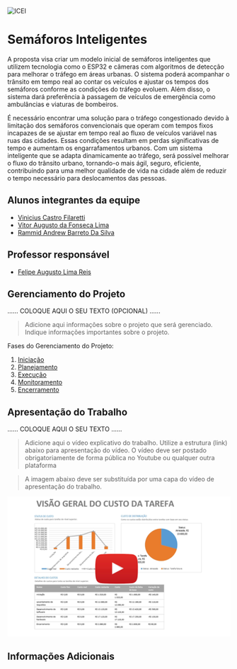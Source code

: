 ![ICEI](images/icei-pucminas.png)

# Semáforos Inteligentes

A proposta visa criar um modelo inicial de semáforos inteligentes que utilizem tecnologia como o ESP32 e câmeras com algoritmos de detecção para melhorar o tráfego em áreas urbanas. O sistema poderá acompanhar o trânsito em tempo real ao contar os veículos e ajustar os tempos dos semáforos conforme as condições do tráfego evoluem. Além disso, o sistema dará preferência à passagem de veículos de emergência como ambulâncias e viaturas de bombeiros.

É necessário encontrar uma solução para o tráfego congestionado devido à limitação dos semáforos convencionais que operam com tempos fixos incapazes de se ajustar em tempo real ao fluxo de veículos variável nas ruas das cidades. Essas condições resultam em perdas significativas de tempo e aumentam os engarrafamentos urbanos. Com um sistema inteligente que se adapta dinamicamente ao tráfego, será possível melhorar o fluxo do trânsito urbano, tornando-o mais ágil, seguro, eficiente, contribuindo para uma melhor qualidade de vida na cidade além de reduzir o tempo necessário para deslocamentos das pessoas.

## Alunos integrantes da equipe

* [Vinicius Castro Filaretti](https://github.com/ViniciusCasF)
* [Vitor Augusto da Fonseca Lima](https://github.com/Vitorlima841)
* [Rammid Andrew Barreto Da Silva](https://github.com/Rammid03)

## Professor responsável

* [Felipe Augusto Lima Reis](https://github.com/falreis)

## Gerenciamento do Projeto

......  COLOQUE AQUI O SEU TEXTO (OPCIONAL) ......

> Adicione aqui informações sobre o projeto que será gerenciado. 
> Indique informações importantes sobre o projeto.

Fases do Gerenciamento do Projeto:
1. [Iniciação](docs/01-iniciacao)
2. [Planejamento](docs/02-planejamento)
3. [Execução](docs/03-execucao)
4. [Monitoramento](docs/04-monitoramento)
5. [Encerramento](docs/05-encerramento)

## Apresentação do Trabalho

......  COLOQUE AQUI O SEU TEXTO ......

> Adicione aqui o vídeo explicativo do trabalho.
> Utilize a estrutura (link) abaixo para apresentação do vídeo.
> O vídeo deve ser postado obrigatoriamente de forma pública no Youtube ou qualquer outra plataforma 

> A imagem abaixo deve ser substituída por uma capa do vídeo de apresentação do trabalho.

[![Imagem do Trabalho](images/capa/capavideo.png)](https://youtu.be/ZPJD5dnPUtI)


## Informações Adicionais



